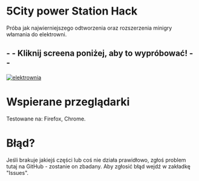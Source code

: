 # 5City power Station Hack

Próba jak najwierniejszego odtworzenia oraz rozszerzenia minigry włamania do elektrowni.

## - - Kliknij screena poniżej, aby to wypróbować! - - 
[![elektrownia](https://user-images.githubusercontent.com/90990679/142738232-3d235efc-2d8c-43f8-8673-f8b9509ce6ed.png)](google.com)


# Wspierane przeglądarki
Testowane na: Firefox, Chrome.

# Błąd?
Jeśli brakuje jakiejś części lub coś nie działa prawidłowo, zgłoś problem tutaj na GitHub - zostanie on zbadany.
Aby zgłosić błąd wejdź w zakładkę "Issues".
